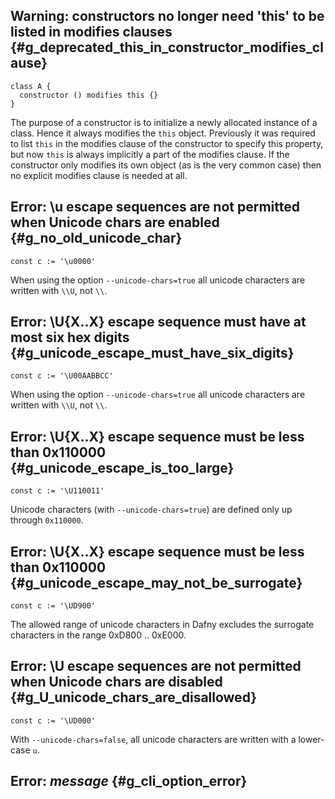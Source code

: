 <!-- %default %useHeadings %check-ids -->

<!-- FILE ./DafnyCore/Generic/Util.cs -->

## **Warning: constructors no longer need 'this' to be listed in modifies clauses** {#g_deprecated_this_in_constructor_modifies_clause}

<!-- %check-resolve-warn -->
```dafny
class A {
  constructor () modifies this {}
}
```

The purpose of a constructor is to initialize a newly allocated instance of a class.
Hence it always modifies the `this` object.
Previously it was required to list `this` in the modifies clause of the
constructor to specify this property, but now `this` is always implicitly 
a part of the modifies clause. 
If the constructor only modifies its own object (as is the very common case)
then no explicit modifies clause is needed at all.

<!-- TODO - 2 instances -- needs an example using set display-->

## **Error: \\u escape sequences are not permitted when Unicode chars are enabled** {#g_no_old_unicode_char}

<!-- %check-resolve %options --unicode-char=true -->
```dafny
const c := '\u0000'
```

When using the option `--unicode-chars=true` all unicode characters are written with `\\U`, not `\\`.

## **Error: \\U{X..X} escape sequence must have at most six hex digits** {#g_unicode_escape_must_have_six_digits}

<!-- %check-resolve %options --unicode-char=true -->
```dafny
const c := '\U00AABBCC'
```

When using the option `--unicode-chars=true` all unicode characters are written with `\\U`, not `\\`.

## **Error: \\U{X..X} escape sequence must be less than 0x110000** {#g_unicode_escape_is_too_large}

<!-- %check-resolve %options --unicode-char=true -->
```dafny
const c := '\U110011'
```

Unicode characters (with `--unicode-chars=true`) are defined only up through `0x110000`.

## **Error: \\U{X..X} escape sequence must be less than 0x110000** {#g_unicode_escape_may_not_be_surrogate}

<!-- %check-resolve %options --unicode-char=true -->
```dafny
const c := '\UD900'
```

The allowed range of unicode characters in Dafny excludes the surrogate characters in the range 0xD800 .. 0xE000.
<!-- TODO - need a reference -->

## **Error: \\U escape sequences are not permitted when Unicode chars are disabled** {#g_U_unicode_chars_are_disallowed}

<!-- %check-resolve %options --unicode-char=false -->
```dafny
const c := '\UD000'
```

With `--unicode-chars=false`, all unicode characters are written with a lower-case `u`.


<!-- FILE DafnyCore/DafnyOptions.cs -->

## **Error: _message_** {#g_cli_option_error}

<!-- TODO -->
